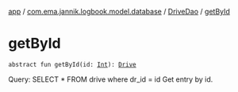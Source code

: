 [app](../../index.md) / [com.ema.jannik.logbook.model.database](../index.md) / [DriveDao](index.md) / [getById](./get-by-id.md)

# getById

`abstract fun getById(id: `[`Int`](https://kotlinlang.org/api/latest/jvm/stdlib/kotlin/-int/index.html)`): `[`Drive`](../-drive/index.md)

Query: SELECT * FROM drive where dr_id = id
Get entry by id.

